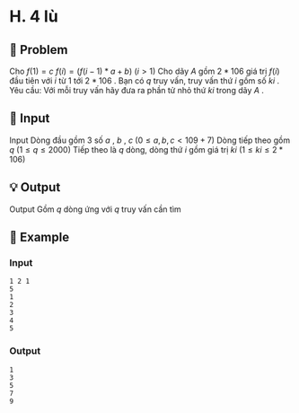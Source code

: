 # H. 4 lù

## 📖 Problem

Cho
$f(1) =c$
$f(i) = (f(i- 1) *a+b)%(109+ 7)$
$(i> 1)$
Cho dãy
$A$
gồm
$2 * 106$
giá trị
$f(i)$
đầu tiên với
$i$
từ
$1$
tới
$2 * 106$
. Bạn có
$q$
truy vấn, truy vấn thứ
$i$
gồm số
$ki$
.
Yêu cầu:
Với mỗi truy vấn hãy đưa ra phần tử nhỏ thứ
$ki$
trong dãy
$A$
.


## 🧩 Input

Input
Dòng đầu gồm
$3$
số
$a$
,
$b$
,
$c$
$(0 ≤a,b,c< 109+ 7)$
Dòng tiếp theo gồm
$q$
$(1 ≤q≤ 2000)$
Tiếp theo là
$q$
dòng, dòng thứ
$i$
gồm giá trị
$ki$
$(1 ≤ki≤ 2 * 106)$


## 💡 Output

Output
Gồm
$q$
dòng ứng với
$q$
truy vấn cần tìm


## 🧠 Example

### Input

```text
1 2 1
5
1
2
3
4
5
```

### Output

```text
1
3
5
7
9
```


